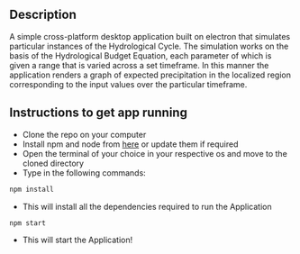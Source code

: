  ## Description

A simple cross-platform desktop application built on electron that simulates particular instances of the Hydrological Cycle. The simulation works on the basis of the Hydrological Budget Equation, each parameter of which is given a range that is varied across a set timeframe. In this manner the application renders a graph of expected precipitation in the localized region corresponding to the input values over the particular timeframe.
 
 ## Instructions to get app running

- Clone the repo on your computer
- Install npm and node from [here](https://www.npmjs.com/get-npm?utm_source=house&utm_medium=homepage&utm_campaign=free%20orgs&utm_term=Install%20npm) or update them if required
- Open the terminal of your choice in your respective os and move to the cloned directory
- Type in the following commands:
```bash
npm install
```
- This will install all the dependencies required to run the Application
```bash
npm start
```
- This will start the Application!
